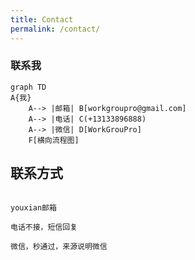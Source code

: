 ```yaml
---
title: Contact
permalink: /contact/
---
```


### 联系我

```mermaid
graph TD
A{我}
    A--> |邮箱| B[workgroupro@gmail.com]
    A--> |电话| C(+13133896888)
    A--> |微信| D[WorkGrouPro]
    F[横向流程图]
```

## 联系方式

```备注

youxian邮箱

电话不接，短信回复

微信，秒通过，来源说明微信

```
